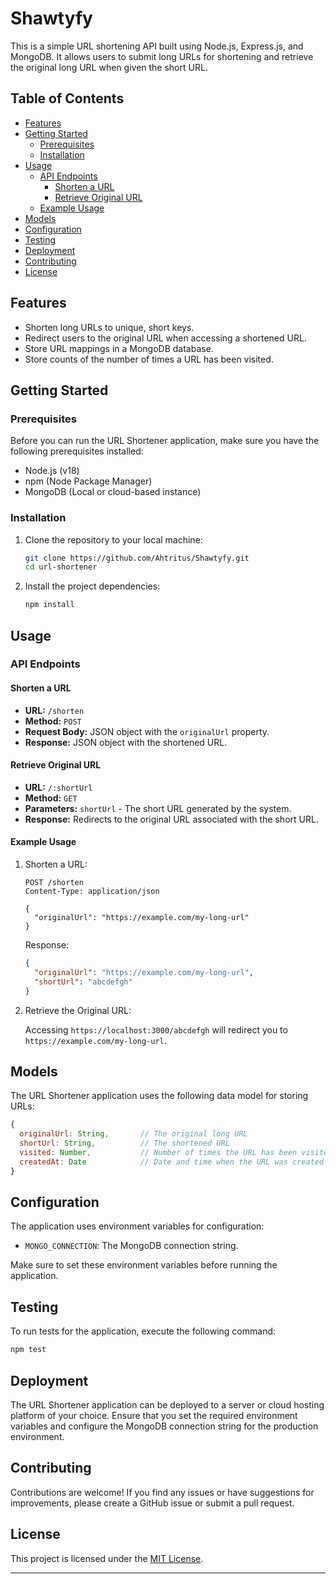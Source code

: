 # Shawtyfy

This is a simple URL shortening API built using Node.js, Express.js, and MongoDB. It allows users to submit long URLs for shortening and retrieve the original long URL when given the short URL.

## Table of Contents

- [Features](#features)
- [Getting Started](#getting-started)
  - [Prerequisites](#prerequisites)
  - [Installation](#installation)
- [Usage](#usage)
  - [API Endpoints](#api-endpoints)
    - [Shorten a URL](#shorten-a-url)
    - [Retrieve Original URL](#retrieve-original-url)
  - [Example Usage](#example-usage)
- [Models](#models)
- [Configuration](#configuration)
- [Testing](#testing)
- [Deployment](#deployment)
- [Contributing](#contributing)
- [License](#license)


## Features

- Shorten long URLs to unique, short keys.
- Redirect users to the original URL when accessing a shortened URL.
- Store URL mappings in a MongoDB database.
- Store counts of the number of times a URL has been visited.

## Getting Started

### Prerequisites

Before you can run the URL Shortener application, make sure you have the following prerequisites installed:

- Node.js (v18)
- npm (Node Package Manager)
- MongoDB (Local or cloud-based instance)

### Installation

1. Clone the repository to your local machine:

   ```bash
   git clone https://github.com/Ahtritus/Shawtyfy.git
   cd url-shortener
   ```

2. Install the project dependencies:

   ```bash
   npm install
   ```

## Usage

### API Endpoints

#### Shorten a URL

- **URL:** `/shorten`
- **Method:** `POST`
- **Request Body:** JSON object with the `originalUrl` property.
- **Response:** JSON object with the shortened URL.

#### Retrieve Original URL

- **URL:** `/:shortUrl`
- **Method:** `GET`
- **Parameters:** `shortUrl` - The short URL generated by the system.
- **Response:** Redirects to the original URL associated with the short URL.

#### Example Usage

1. Shorten a URL:
   
   ```http
   POST /shorten
   Content-Type: application/json

   {
     "originalUrl": "https://example.com/my-long-url"
   }
   ```

   Response:

   ```json
   {
     "originalUrl": "https://example.com/my-long-url",
     "shortUrl": "abcdefgh"
   }
   ```

2. Retrieve the Original URL:

   Accessing `https://localhost:3000/abcdefgh` will redirect you to `https://example.com/my-long-url`.

## Models

The URL Shortener application uses the following data model for storing URLs:

```javascript
{
  originalUrl: String,       // The original long URL
  shortUrl: String,          // The shortened URL
  visited: Number,           // Number of times the URL has been visited
  createdAt: Date            // Date and time when the URL was created
}
```

## Configuration

The application uses environment variables for configuration:

- `MONGO_CONNECTION`: The MongoDB connection string.

Make sure to set these environment variables before running the application.

## Testing

To run tests for the application, execute the following command:

```bash
npm test
```

## Deployment

The URL Shortener application can be deployed to a server or cloud hosting platform of your choice. Ensure that you set the required environment variables and configure the MongoDB connection string for the production environment.

## Contributing

Contributions are welcome! If you find any issues or have suggestions for improvements, please create a GitHub issue or submit a pull request.

## License

This project is licensed under the [MIT License](LICENSE).

---
